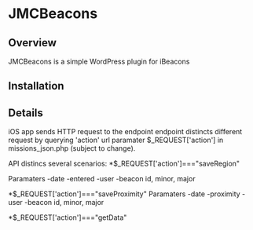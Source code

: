 # JMCBeacons

## Overview
JMCBeacons is a simple WordPress plugin for iBeacons

## Installation

## Details
iOS app sends HTTP request to the endpoint
endpoint distincts different request by querying 'action' url paramater $_REQUEST['action'] in missions_json.php (subject to change).

API distincs several scenarios:
*$_REQUEST['action']==="saveRegion"

Paramaters
-date
-entered
-user
-beacon id, minor, major

*$_REQUEST['action']==="saveProximity"
Paramaters
-date
-proximity
-user
-beacon id, minor, major


*$_REQUEST['action']==="getData"
